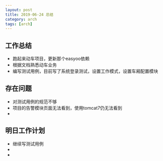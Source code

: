 ```yaml
---
layout: post
title: 2019-06-24 总结
category: arch
tags: [arch]
---
```



## 工作总结
   - 跑起来动车项目，更新那个easyoo依赖
   - 根据文档熟悉动车业务
   - 编写测试用例，目前写了系统登录测试，设置工作模式，设置车厢配置模块
## 存在问题
   -  对测试用例的规范不够
   -  项目的告警模块页面无法看到，使用tomcat7仍无法看到
   -
## 明日工作计划
   - 继续写测试用例
   - 
   -
